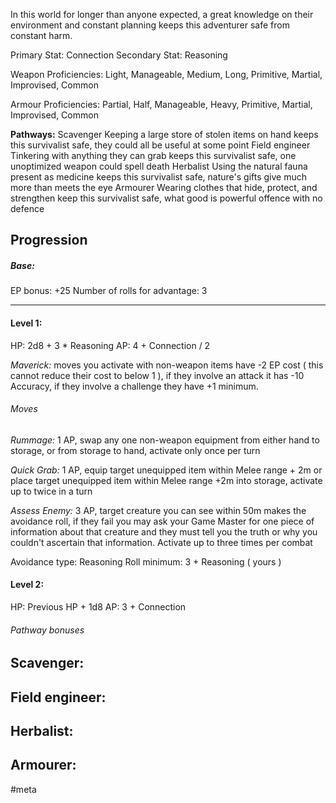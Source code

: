 In this world for longer than anyone expected, a great knowledge on their environment and constant planning keeps this adventurer safe from constant harm.

Primary Stat: Connection
Secondary Stat: Reasoning

Weapon Proficiencies: Light, Manageable, Medium, Long, Primitive, Martial, Improvised, Common

Armour Proficiencies: Partial, Half, Manageable, Heavy, Primitive, Martial, Improvised, Common

**Pathways:**
Scavenger
	Keeping a large store of stolen items on hand keeps this survivalist safe, they could all be useful at some point
Field engineer
	Tinkering with anything they can grab keeps this survivalist safe, one unoptimized weapon could spell death
Herbalist
	Using the natural fauna present as medicine keeps this survivalist safe, nature's gifts give much more than meets the eye
Armourer
	Wearing clothes that hide, protect, and strengthen keep this survivalist safe, what good is powerful offence with no defence

## Progression

##### Base:
EP bonus: +25
Number of rolls for advantage: 3

---
#### Level 1:

HP: 2d8 + 3 * Reasoning
AP: 4 + Connection / 2

*Maverick:* moves you activate with non-weapon items have -2 EP cost ( this cannot reduce their cost to below 1 ), if they involve an attack it has -10 Accuracy, if they involve a challenge they have +1 minimum.
###### Moves
*Rummage:* 1 AP, swap any one non-weapon equipment from either hand to storage, or from storage to hand, activate only once per turn

*Quick Grab:* 1 AP, equip target unequipped item within Melee range + 2m or place target unequipped item within Melee range +2m into storage, activate up to twice in a turn

*Assess Enemy:* 3 AP, target creature you can see within 50m makes the avoidance roll, if they fail you may ask your Game Master for one piece of information about that creature and they must tell you the truth or why you couldn't ascertain that information. Activate up to three times per combat

Avoidance type: Reasoning
Roll minimum: 3 + Reasoning ( yours )

#### Level 2:

HP: Previous HP + 1d8
AP: 3 + Connection

###### Pathway bonuses

Scavenger: 
- 

Field engineer:
- 

Herbalist:
- 

Armourer:
- 

#meta